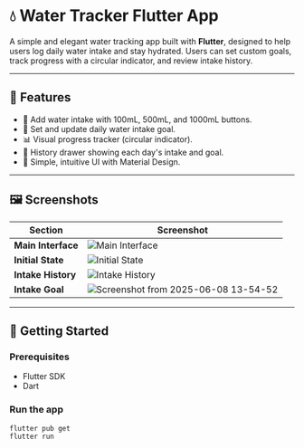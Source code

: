 # 💧 Water Tracker Flutter App

A simple and elegant water tracking app built with **Flutter**, designed to help users log daily water intake and stay hydrated. Users can set custom goals, track progress with a circular indicator, and review intake history.

---

## 📱 Features

- 🚰 Add water intake with 100mL, 500mL, and 1000mL buttons.
- 🎯 Set and update daily water intake goal.
- 📊 Visual progress tracker (circular indicator).
- 📖 History drawer showing each day's intake and goal.
- 🧠 Simple, intuitive UI with Material Design.

---

## 🖼️ Screenshots

| Section         | Screenshot |
|-----------------|------------|
| **Main Interface** | ![Main Interface](https://github.com/user-attachments/assets/49cc141b-9854-44e5-9ba9-aadd98b2dfa0) |
| **Initial State** | ![Initial State](https://github.com/user-attachments/assets/f670b26f-8564-4b6c-bf17-1c9ccd5bd473) |
| **Intake History** | ![Intake History](https://github.com/user-attachments/assets/2fda073f-1cbf-4541-b0e2-f0447b13d18e) |
| **Intake Goal** | ![Screenshot from 2025-06-08 13-54-52](https://github.com/user-attachments/assets/7963f6eb-22bf-4656-9d1b-ac491686d058) |

---

## 🚀 Getting Started

### Prerequisites
- Flutter SDK
- Dart

### Run the app
```bash
flutter pub get
flutter run
